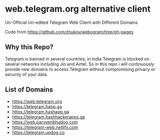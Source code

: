 # web.telegram.org alternative client

Un-Official Un-edited Telegram Web Client with Different Domains

Code from https://github.com/zhukov/webogram/tree/gh-pages

## Why this Repo?

Telegram is banned in several countries, in India Telegram is blocked on several networks including Jio and Airtel. So in this repo i will continuously provide new domains to access Telegram without compromising privacy or security of your data.

## List of Domains

* https://web.telegram.org
* https://telegram.happ.ga
* https://telegram.hashapp.ga
* https://telegram.hashhackerapps.ga
* https://web.parveenbhadoo.com
* https://telegram-web.netlify.com
* https://telegram.updog.co
